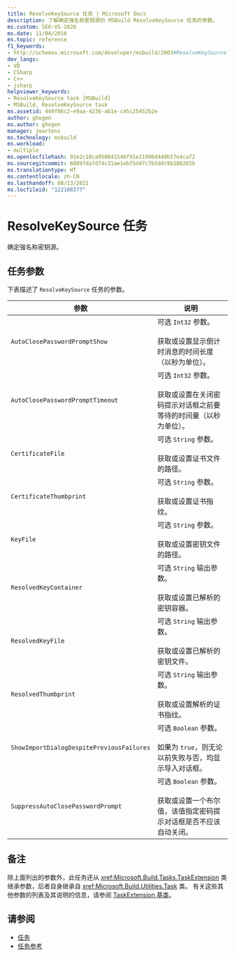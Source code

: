 ```yaml
---
title: ResolveKeySource 任务 | Microsoft Docs
description: 了解确定强名称密钥源的 MSBuild ResolveKeySource 任务的参数。
ms.custom: SEO-VS-2020
ms.date: 11/04/2016
ms.topic: reference
f1_keywords:
- http://schemas.microsoft.com/developer/msbuild/2003#ResolveKeySource
dev_langs:
- VB
- CSharp
- C++
- jsharp
helpviewer_keywords:
- ResolveKeySource task [MSBuild]
- MSBuild, ResolveKeySource task
ms.assetid: 449f06c2-e9aa-4236-ab1e-c45c25452b2e
author: ghogen
ms.author: ghogen
manager: jmartens
ms.technology: msbuild
ms.workload:
- multiple
ms.openlocfilehash: 91e2c10ca95004154bf91e11906d440b57e4ca72
ms.sourcegitcommit: 68897da7d74c31ae1ebf5d47c7b5ddc9b108265b
ms.translationtype: HT
ms.contentlocale: zh-CN
ms.lasthandoff: 08/13/2021
ms.locfileid: "122108377"
---
```

# <a name="resolvekeysource-task"></a>ResolveKeySource 任务

确定强名称密钥源。

## <a name="task-parameters"></a>任务参数

 下表描述了 `ResolveKeySource` 任务的参数。

|参数|说明|
|---------------|-----------------|
|`AutoClosePasswordPromptShow`|可选 `Int32` 参数。<br /><br /> 获取或设置显示倒计时消息的时间长度（以秒为单位）。|
|`AutoClosePasswordPromptTimeout`|可选 `Int32` 参数。<br /><br /> 获取或设置在关闭密码提示对话框之前要等待的时间量（以秒为单位）。|
|`CertificateFile`|可选 `String` 参数。<br /><br /> 获取或设置证书文件的路径。|
|`CertificateThumbprint`|可选 `String` 参数。<br /><br /> 获取或设置证书指纹。|
|`KeyFile`|可选 `String` 参数。<br /><br /> 获取或设置密钥文件的路径。|
|`ResolvedKeyContainer`|可选 `String` 输出参数。<br /><br /> 获取或设置已解析的密钥容器。|
|`ResolvedKeyFile`|可选 `String` 输出参数。<br /><br /> 获取或设置已解析的密钥文件。|
|`ResolvedThumbprint`|可选 `String` 输出参数。<br /><br /> 获取或设置解析的证书指纹。|
|`ShowImportDialogDespitePreviousFailures`|可选 `Boolean` 参数。<br /><br /> 如果为 `true`，则无论以前失败与否，均显示导入对话框。|
|`SuppressAutoClosePasswordPrompt`|可选 `Boolean` 参数。<br /><br /> 获取或设置一个布尔值，该值指定密码提示对话框是否不应该自动关闭。|

## <a name="remarks"></a>备注

 除上面列出的参数外，此任务还从 <xref:Microsoft.Build.Tasks.TaskExtension> 类继承参数，后者自身继承自 <xref:Microsoft.Build.Utilities.Task> 类。 有关这些其他参数的列表及其说明的信息，请参阅 [TaskExtension 基类](../msbuild/taskextension-base-class.md)。

## <a name="see-also"></a>请参阅

- [任务](../msbuild/msbuild-tasks.md)
- [任务参考](../msbuild/msbuild-task-reference.md)

